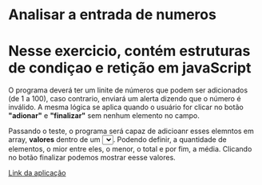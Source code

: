 # Analisar a entrada de numeros

# Nesse exercicio, contém estruturas de condiçao e retição em javaScript

O programa deverá ter um linite de números que podem ser adicionados (de 1 a 100), caso contrario, enviará um alerta dizendo que o número é inválido. A mesma lógica se aplica quando o usuário for clicar no botão <strong>"adionar"</strong> e <strong>"finalizar"</strong> sem nenhum elemento no campo. 

Passando o teste, o programa será capaz de adicioanr esses elemntos em array, <strong>valores</strong> dentro de um <select></select>.
Podendo definir, a quantidade de elementos, o mior entre eles, o menor, o total e por fim, a média.
Clicando no botão finalizar podemos mostrar eesse valores.

<a href="https://deivison1.github.io/analisar-numeros/" alt="">Link da aplicação</a>
